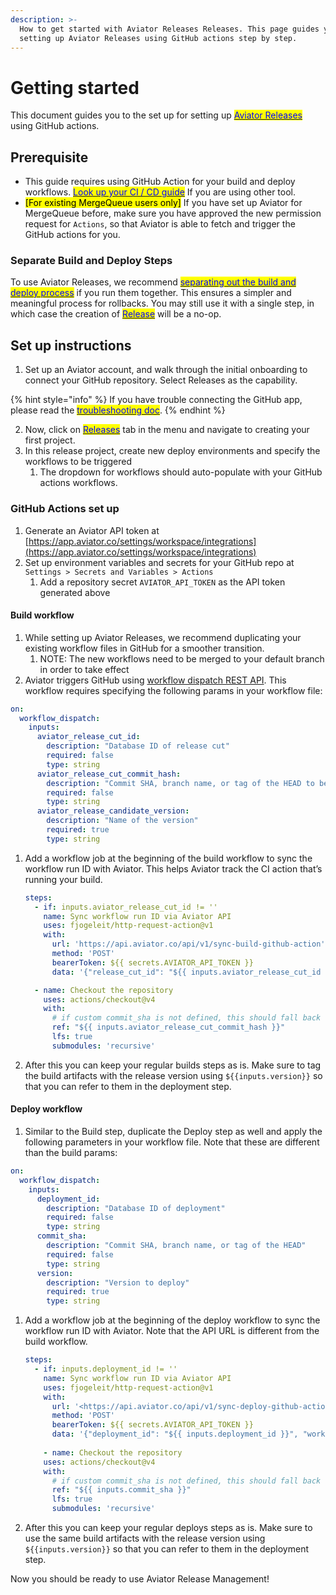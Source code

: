```yaml
---
description: >-
  How to get started with Aviator Releases Releases. This page guides you to
  setting up Aviator Releases using GitHub actions step by step.
---
```


# Getting started

This document guides you to the set up for setting up [<mark style="color:blue;">Aviator Releases</mark>](https://www.aviator.co/releases) using GitHub actions.

## Prerequisite

* This guide requires using GitHub Action for your build and deploy workflows. [<mark style="color:blue;">Look up your CI / CD guide</mark>](how-to-guides/working-with-your-ci-cd/) If you are using other tool.
* <mark style="background-color:yellow;">\[For existing MergeQueue users only]</mark> If you have set up Aviator for MergeQueue before, make sure you have approved the new permission request for `Actions`, so that Aviator is able to fetch and trigger the GitHub actions for you.

### Separate Build and Deploy Steps

To use Aviator Releases, we recommend [<mark style="color:blue;">separating out the build and deploy process</mark>](concepts/two-step-delivery.md) if you run them together. This ensures a simpler and meaningful process for rollbacks. You may still use it with a single step, in which case the creation of [<mark style="color:blue;">Release</mark>](concepts/terminology.md#release) will be a no-op.

## Set up instructions

1. Set up an Aviator account, and walk through the initial onboarding to connect your GitHub repository. Select Releases as the capability.

{% hint style="info" %}
If you have trouble connecting the GitHub app, please read the [<mark style="color:blue;">troubleshooting doc</mark>](../manage/faqs/troubleshooting-github-app-connection.md).&#x20;
{% endhint %}

2. Now, click on [<mark style="color:blue;">Releases</mark>](https://app.aviator.co/releases) tab in the menu and navigate to creating your first project.
3. In this release project, create new deploy environments and specify the workflows to be triggered
   1. The dropdown for workflows should auto-populate with your GitHub actions workflows.

### GitHub Actions set up

1. Generate an Aviator API token at [https://app.aviator.co/settings/workspace/integrations](https://app.aviator.co/settings/workspace/integrations)
2. Set up environment variables and secrets for your GitHub repo at `Settings > Secrets and Variables > Actions`
   1. Add a repository secret `AVIATOR_API_TOKEN` as the API token generated above

#### Build workflow

1. While setting up Aviator Releases, we recommend duplicating your existing workflow files in GitHub for a smoother transition.
   1. NOTE: The new workflows need to be merged to your default branch in order to take effect
2. Aviator triggers GitHub using [workflow dispatch REST API](https://docs.github.com/en/actions/using-workflows/manually-running-a-workflow#running-a-workflow-using-the-rest-api). This workflow requires specifying the following params in your workflow file:

```yaml
on:
  workflow_dispatch:
    inputs:
      aviator_release_cut_id:
        description: "Database ID of release cut"
        required: false
        type: string
      aviator_release_cut_commit_hash:
        description: "Commit SHA, branch name, or tag of the HEAD to be built"
        required: false
        type: string
      aviator_release_candidate_version:
        description: "Name of the version"
        required: true
        type: string
```

1.  Add a workflow job at the beginning of the build workflow to sync the workflow run ID with Aviator. This helps Aviator track the CI action that’s running your build.

    ```yaml
    steps:
      - if: inputs.aviator_release_cut_id != ''
        name: Sync workflow run ID via Aviator API
        uses: fjogeleit/http-request-action@v1
        with:
          url: 'https://api.aviator.co/api/v1/sync-build-github-action'
          method: 'POST'
          bearerToken: ${{ secrets.AVIATOR_API_TOKEN }}
          data: '{"release_cut_id": "${{ inputs.aviator_release_cut_id }}", "workflow_run_id": "${{ github.run_id }}"}'

      - name: Checkout the repository
        uses: actions/checkout@v4
        with:
          # if custom commit_sha is not defined, this should fall back to the head branch
          ref: "${{ inputs.aviator_release_cut_commit_hash }}"
          lfs: true
          submodules: 'recursive'
    ```
2. After this you can keep your regular builds steps as is. Make sure to tag the build artifacts with the release version using `${{inputs.version}}` so that you can refer to them in the deployment step.

#### Deploy workflow

1. Similar to the Build step, duplicate the Deploy step as well and apply the following parameters in your workflow file. Note that these are different than the build params:

```yaml
on:
  workflow_dispatch:
    inputs:
      deployment_id:
        description: "Database ID of deployment"
        required: false
        type: string
      commit_sha:
        description: "Commit SHA, branch name, or tag of the HEAD"
        required: false
        type: string
      version:
        description: "Version to deploy"
        required: true
        type: string
```

1.  Add a workflow job at the beginning of the deploy workflow to sync the workflow run ID with Aviator. Note that the API URL is different from the build workflow.

    ```yaml
    steps:
      - if: inputs.deployment_id != ''
        name: Sync workflow run ID via Aviator API
        uses: fjogeleit/http-request-action@v1
        with:
          url: '<https://api.aviator.co/api/v1/sync-deploy-github-action>'
          method: 'POST'
          bearerToken: ${{ secrets.AVIATOR_API_TOKEN }}
          data: '{"deployment_id": "${{ inputs.deployment_id }}", "workflow_run_id": "${{ github.run_id }}"}'
          
    	- name: Checkout the repository
        uses: actions/checkout@v4
        with:
          # if custom commit_sha is not defined, this should fall back to the head branch
          ref: "${{ inputs.commit_sha }}"
          lfs: true
          submodules: 'recursive'
    ```
2. After this you can keep your regular deploys steps as is. Make sure to use the same build artifacts with the release version using `${{inputs.version}}` so that you can refer to them in the deployment step.

Now you should be ready to use Aviator Release Management!
